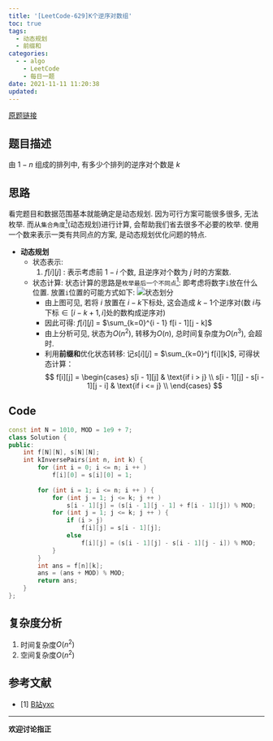 ```yaml
---
title: '[LeetCode-629]K个逆序对数组'
toc: true
tags:
  - 动态规划
  - 前缀和
categories:
  - - algo
    - LeetCode
    - 每日一题
date: 2021-11-11 11:20:38
updated:
---
```


[原题链接](https://leetcode-cn.com/problems/k-inverse-pairs-array/)

## 题目描述
由 $1-n$ 组成的排列中, 有多少个排列的逆序对个数是 $k$

<!--more-->

## 思路
看完题目和数据范围基本就能确定是动态规划. 因为可行方案可能很多很多, 无法枚举. 而从`集合角度`[<sup>1</sup>](#refer-anchor-1)(动态规划)进行计算, 会帮助我们省去很多不必要的枚举. 使用一个数来表示一类有共同点的方案, 是动态规划优化问题的特点.

- **动态规划**
  - 状态表示:
    1. $f[i][j]$ : 表示考虑前 $1 - i$ 个数, 且逆序对个数为 $j$ 时的方案数. 
  - 状态计算:
    状态计算的思路是`枚举最后一个不同点`[<sup>1</sup>](#refer-anchor-1): 即考虑将数字`i`放在什么位置. 放置`i`位置的可能方式如下:
    ![状态划分](https://cdn.jsdelivr.net/gh/CsJsss/CsJsss.github.io@hexo/themes/hexo-theme-icarus/source/img/2021/11/11/LeetCode-629.png)
    - 由上图可见, 若将 $i$ 放置在 $i - k$下标处, 这会造成 $k - 1$个逆序对(数 $i$与 下标$\in[i - k + 1, i]$处的数构成逆序对)
    - 因此可得: $f[i][j]$ = $\sum_{k=0}^{i - 1} f[i - 1][j - k]$
    - 由上分析可见, 状态为$O(n^2)$, 转移为$O(n)$, 总时间复杂度为$O(n^3)$, 会超时.
    - 利用**前缀和**优化状态转移: 记$s[i][j]$ = $\sum_{k=0}^j f[i][k]$, 可得状态计算：
    $$
    f[i][j] = \begin{cases}
    s[i - 1][j] & \text{if i > j} \\
    s[i - 1][j] - s[i - 1][j - i] & \text{if i <= j} \\
    \end{cases}
    $$

## Code
```cpp
const int N = 1010, MOD = 1e9 + 7;
class Solution {
public:
    int f[N][N], s[N][N];
    int kInversePairs(int n, int k) {
        for (int i = 0; i <= n; i ++ )
            f[i][0] = s[i][0] = 1;
        
        for (int i = 1; i <= n; i ++ ) {
            for (int j = 1; j <= k; j ++ )
                s[i - 1][j] = (s[i - 1][j - 1] + f[i - 1][j]) % MOD;
            for (int j = 1; j <= k; j ++ ) {
                if (i > j)
                    f[i][j] = s[i - 1][j];
                else
                    f[i][j] = (s[i - 1][j] - s[i - 1][j - i]) % MOD;
            }
        }
        int ans = f[n][k];
        ans = (ans + MOD) % MOD;
        return ans;
    }
};
```

## 复杂度分析
1. 时间复杂度$O(n^2)$
2. 空间复杂度$O(n^2)$

## 参考文献
- [1] [B站yxc](https://space.bilibili.com/7836741?from=search&seid=17655252112390136376)

----
**欢迎讨论指正**